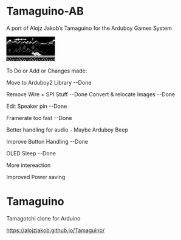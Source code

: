 # Tamaguino-AB
A port of Alojz Jakob’s Tamaguino for the Arduboy Games System

![Screenshot](ArduboyRecording.gif)

To Do or Add or Changes made:

Move to Arduboy2 Library --Done

Remove Wire + SPI Stuff  --Done
Convert & relocate Images  --Done

Edit Speaker pin  --Done

Framerate too fast  --Done

Better handling for audio - Maybe Arduboy Beep

Improve Button Handling  --Done

OLED Sleep  --Done

More intereaction

Improved Power saving

# Tamaguino
Tamagotchi clone for Arduino

https://alojzjakob.github.io/Tamaguino/
